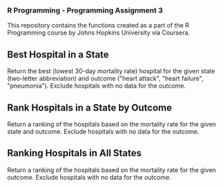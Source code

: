 ### R Programming - Programming Assignment 3

This repository contains the functions created as a part of the R Programming course by Johns Hopkins University via Coursera.

## Best Hospital in a State
Return the best (lowest 30-day mortality rate) hospital for the given state (two-letter abbreviation) and outcome ("heart attack", "heart failure", "pneumonia"). Exclude hospitals with no data for the outcome.

## Rank Hospitals in a State by Outcome
Return a ranking of the hospitals based on the mortality rate for the given state and outcome. Exclude hospitals with no data for the outcome.

## Ranking Hospitals in All States
Return a ranking of the hospitals based on the mortality rate for the given outcome. Exclude hospitals with no data for the outcome.